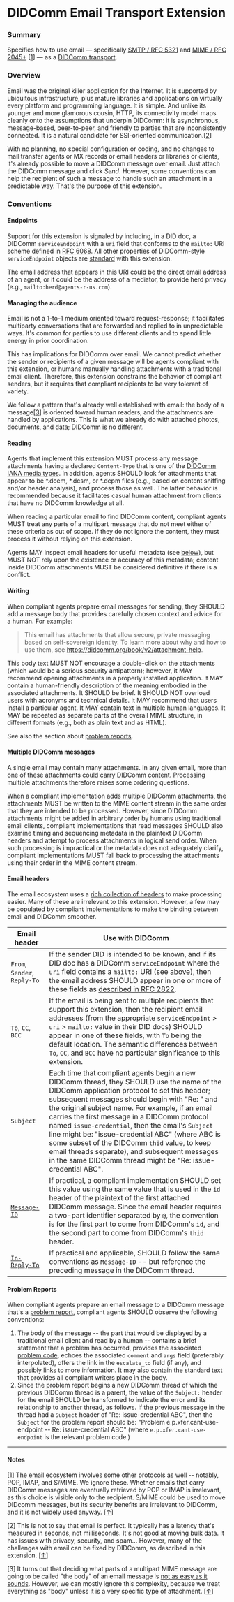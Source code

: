 # DIDComm Email Transport Extension

### Summary 

Specifies how to use email &mdash; specifically [SMTP / RFC 5321](https://www.rfc-editor.org/rfc/rfc5321.html) and [MIME / RFC 2045+](https://datatracker.ietf.org/doc/html/rfc2045) [<a id="ref1" href="#note1">1</a>] &mdash; as a [DIDComm transport](https://identity.foundation/didcomm-messaging/spec/#transport-requirements).

### Overview

Email was the original killer application for the Internet. It is supported by ubiquitous infrastructure, plus mature libraries and applications on virtually every platform and programming language. It is simple. And unlike its younger and more glamorous cousin, HTTP, its connectivity model maps cleanly onto the assumptions that underpin DIDComm: it is asynchronous, message-based, peer-to-peer, and friendly to parties that are inconsistently connected. It is a natural candidate for SSI-oriented communication.[<a id="ref2" href="#note2">2</a>]

With no planning, no special configuration or coding, and no changes to mail transfer agents or MX records or email headers or libraries or clients, it's already possible to move a DIDComm message over email. Just attach the DIDComm message and click *Send*. However, some conventions can help the recipient of such a message to handle such an attachment in a predictable way. That's the purpose of this extension.

### Conventions

#### Endpoints

Support for this extension is signaled by including, in a DID doc, a DIDComm `serviceEndpoint` with a `uri` field that conforms to the `mailto:` URI scheme defined in [RFC 6068](https://datatracker.ietf.org/doc/html/rfc6068). All other properties of DIDComm-style `serviceEndpoint` objects are [standard](https://identity.foundation/didcomm-messaging/spec/#service-endpoint) with this extension.

The email address that appears in this URI could be the direct email address of an agent, or it could be the address of a mediator, to provide herd privacy (e.g., `mailto:herd@agents-r-us.com`).

#### Managing the audience

Email is not a 1-to-1 medium oriented toward request-response; it facilitates multiparty conversations that are forwarded and replied to in unpredictable ways. It's common for parties to use different clients and to spend little energy in prior coordination.

This has implications for DIDComm over email. We cannot predict whether the sender or recipients of a given message will be agents compliant with this extension, or humans manually handling attachments with a traditional email client. Therefore, this extension constrains the behavior of compliant senders, but it requires that compliant recipients to be very tolerant of variety.

We follow a pattern that's already well established with email: the body of a message[<a id="ref3" href="#note3">3</a>] is oriented toward human readers, and the attachments are handled by applications. This is what we already do with attached photos, documents, and data; DIDComm is no different.

#### Reading

Agents that implement this extension MUST process any message attachments having a declared `Content-Type` that is one of the [DIDComm IANA media types](https://identity.foundation/didcomm-messaging/spec/#iana-media-types). In addition, agents SHOULD look for attachments that appear to be *.dcem, *.dcsm, or *.dcpm files (e.g., based on content sniffing and/or header analysis), and process those as well. The latter behavior is recommended because it facilitates casual human attachment from clients that have no DIDComm knowledge at all.

When reading a particular email to find DIDComm content, compliant agents MUST treat any parts of a multipart message that do not meet either of these criteria as out of scope. If they do not ignore the content, they must process it without relying on this extension. 

Agents MAY inspect email headers for useful metadata (see [below](#email-headers)), but MUST NOT rely upon the existence or accuracy of this metadata; content inside DIDComm attachments MUST be considered definitive if there is a conflict.

#### Writing

When compliant agents prepare email messages for sending, they SHOULD add a message body that provides carefully chosen context and advice for a human. For example:

>This email has attachments that allow secure, private messaging based on self-sovereign identity. To learn more about why and how to use them, see https://didcomm.org/book/v2/attachment-help.
 
This body text MUST NOT encourage a double-click on the attachments (which would be a serious security antipattern); however, it MAY recommend opening attachments in a properly installed application. It MAY contain a human-friendly description of the meaning embodied in the associated attachments. It SHOULD be brief. It SHOULD NOT overload users with acronyms and technical details. It MAY recommend that users install a particular agent. It MAY contain text in multiple human languages. It MAY be repeated as separate parts of the overall MIME structure, in different formats (e.g., both as plain text and as HTML).

See also the section about [problem reports](#problem-reports).

#### Multiple DIDComm messages

A single email may contain many attachments. In any given email, more than one of these attachments could carry DIDComm content. Processing multiple attachments therefore raises some ordering questions.

When a compliant implementation adds multiple DIDComm attachments, the attachments MUST be written to the MIME content stream in the same order that they are intended to be processed. However, since DIDComm attachments might be added in arbitrary order by humans using traditional email clients, compliant implementations that read messages SHOULD also examine timing and sequencing metadata in the plaintext DIDComm headers and attempt to process attachments in logical send order. When such processing is impractical or the metadata does not adequately clarify, compliant implementations MUST fall back to processing the attachments using their order in the MIME content stream. 

#### Email headers

The email ecosystem uses a [rich collection of headers](https://www.rfc-editor.org/rfc/rfc4021.html) to make processing easier. Many of these are irrelevant to this extension. However, a few may be populated by compliant implementations to make the binding between email and DIDComm smoother.

Email header | Use with DIDComm
--- | ---
`From`, `Sender`, `Reply-To` | If the sender DID is intended to be known, and if its DID doc has a DIDComm `serviceEndpoint` where the `uri` field contains a `mailto:` URI (see [above](#endpoints)), then the email address SHOULD appear in one or more of these fields as [described in RFC 2822](https://www.rfc-editor.org/rfc/rfc2822#section-3.6.2).
`To`, `CC`, `BCC` | If the email is being sent to multiple recipients that support this extension, then the recipient email addresses (from the appropriate `serviceEndpoint` &gt; `uri` &gt; `mailto:` value in their DID docs) SHOULD appear in one of these fields, with `To` being the default location. The semantic differences between `To`, `CC`, and `BCC` have no particular significance to this extension.
`Subject`| Each time that compliant agents begin a new DIDComm thread, they SHOULD use the name of the DIDComm application protocol to set this header; subsequent messages should begin with "Re: " and the original subject name. For example, if an email carries the first message in a DIDComm protocol named `issue-credential`, then the email's `Subject` line might be: "issue-credential ABC" (where ABC is some subset of the DIDComm `thid` value, to keep email threads separate), and subsequent messages in the same DIDComm thread might be "Re: issue-credential ABC".
[`Message-ID`](https://www.rfc-editor.org/rfc/rfc2822#section-3.6.2) | If practical, a compliant implementation SHOULD set this value using the same value that is used in the `id` header of the plaintext of the first attached DIDComm message. Since the email header requires a two-part identifier separated by `@`, the convention is for the first part to come from DIDComm's `id`, and the second part to come from DIDComm's `thid` header.
[`In-Reply-To`](https://www.rfc-editor.org/rfc/rfc2822#section-3.6.2) | If practical and applicable, SHOULD follow the same conventions as `Message-ID` -- but reference the preceding message in the DIDComm thread.

#### Problem Reports

When compliant agents prepare an email message to a DIDComm message that's a [problem report](https://identity.foundation/didcomm-messaging/spec/#problem-reports), compliant agents SHOULD observe the following conventions:

1. The body of the message -- the part that would be displayed by a traditional email client and read by a human -- contains a brief statement that a problem has occurred, provides the associated [problem code](https://identity.foundation/didcomm-messaging/spec/#problem-codes), echoes the associated `comment` and `args` field (preferably interpolated), offers the link in the `escalate_to` field (if any), and possibly links to more information. It may also contain the standard text that provides all compliant writers place in the body. 
2. Since the problem report begins a new DIDComm thread of which the previous DIDComm thread is a parent, the value of the `Subject:` header for the email SHOULD be transformed to indicate the error and its relationship to another thread, as follows. If the previous message in the thread had a `Subject` header of "Re: issue-credential ABC", then the `Subject` for the problem report should be: "Problem e.p.xfer.cant-use-endpoint -- Re: issue-credential ABC" (where `e.p.xfer.cant-use-endpoint` is the relevant problem code.) 

<hr>

#### Notes

[<a id="note1">1</a>] The email ecosystem involves some other protocols as well -- notably, POP, IMAP, and S/MIME. We ignore these. Whether emails that carry DIDComm messages are eventually retrieved by POP or IMAP is irrelevant, as this choice is visible only to the recipient. S/MIME could be used to move DIDcomm messages, but its security benefits are irrelevant to DIDComm, and it is not widely used anyway.  [<a href="#ref1">&uarr;</a>]

[<a id="note2">2</a>] This is not to say that email is perfect. It typically has a latency that's measured in seconds, not milliseconds. It's not good at moving bulk data. It has issues with privacy, security, and spam... However, many of the challenges with email can be fixed by DIDComm, as described in this extension.  [<a href="#ref2">&uarr;</a>]

[<a id="note3">3</a>] It turns out that deciding what parts of a multipart MIME message are going to be called "the body" of an email message is [not as easy as it sounds](https://javaee.github.io/javamail/FAQ#mainbody). However, we can mostly ignore this complexity, because we treat everything as "body" unless it is a very specific type of attachment. [<a href="#ref3">&uarr;</a>]